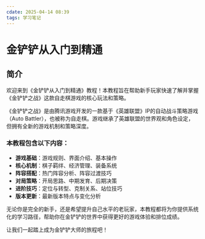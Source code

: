```yaml
---
cdate: 2025-04-14 08:39
tags: 学习笔记 
---
```


# 金铲铲从入门到精通

## 简介

欢迎来到《金铲铲从入门到精通》教程！本教程旨在帮助新手玩家快速了解并掌握《金铲铲之战》这款自走棋游戏的核心玩法和策略。

《金铲铲之战》是由腾讯游戏开发的一款基于《英雄联盟》IP的自动战斗策略游戏（Auto Battler），也被称为自走棋。游戏继承了英雄联盟的世界观和角色设定，但拥有全新的游戏机制和策略深度。

### 本教程包含以下内容：

- **游戏基础**：游戏规则、界面介绍、基本操作
- **核心机制**：棋子羁绊、经济管理、装备系统
- **阵容搭配**：热门阵容分析、阵容过渡技巧
- **对局策略**：开局思路、中期发育、后期决策
- **进阶技巧**：定位与转型、克制关系、站位技巧
- **版本更新**：最新版本特点与变化分析

无论你是完全的新手，还是希望提升自己水平的老玩家，本教程都将为你提供系统化的学习路径，帮助你在金铲铲的世界中获得更好的游戏体验和排位成绩。

让我们一起踏上成为金铲铲大师的旅程吧！
